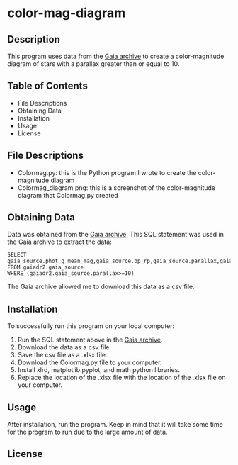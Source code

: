 # color-mag-diagram
## Description
This program uses data from the [Gaia archive](https://gea.esac.esa.int/archive/) to create a color-magnitude diagram of stars with a parallax greater than or equal to 10.  

## Table of Contents
* File Descriptions
* Obtaining Data
* Installation 
* Usage
* License

## File Descriptions
* Colormag.py: this is the Python program I wrote to create the color-magnitude diagram
* Colormag_diagram.png: this is a screenshot of the color-magnitude diagram that Colormag.py created

## Obtaining Data
Data was obtained from the [Gaia archive](https://gea.esac.esa.int/archive/). This SQL statement was used in the Gaia archive to extract the data:

```
SELECT gaia_source.phot_g_mean_mag,gaia_source.bp_rp,gaia_source.parallax,gaia_source.parallax_over_error,gaia_source.phot_g_mean_flux_over_error,gaia_source.phot_bp_mean_flux_over_error,gaia_source.phot_rp_mean_flux_over_error
FROM gaiadr2.gaia_source 
WHERE (gaiadr2.gaia_source.parallax>=10)
```

The Gaia archive allowed me to download this data as a csv file.

## Installation 
To successfully run this program on your local computer:
1. Run the SQL statement above in the [Gaia archive](https://gea.esac.esa.int/archive/). 
2. Download the data as a csv file. 
3. Save the csv file as a .xlsx file. 
4. Download the Colormag.py file to your computer.
5. Install xlrd, matplotlib.pyplot, and math python libraries.
6. Replace the location of the .xlsx file with the location of the .xlsx file on your computer. 

## Usage
After installation, run the program. Keep in mind that it will take some time for the program to run due to the large amount of data.

## License



